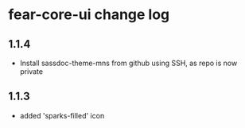 # fear-core-ui change log

## 1.1.4
- Install sassdoc-theme-mns from github using SSH, as repo is now private

## 1.1.3

- added 'sparks-filled' icon
